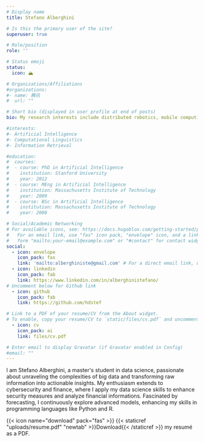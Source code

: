 ```yaml
---
# Display name
title: Stefano Alberghini

# Is this the primary user of the site?
superuser: true

# Role/position
role: ''

# Status emoji
status:
  icon: 🏔

# Organizations/Affiliations
#organizations:
#- name: 腾讯
#  url: ""

# Short bio (displayed in user profile at end of posts)
bio: My research interests include distributed robotics, mobile computing and programmable matter.

#interests:
#- Artificial Intelligence
#- Computational Linguistics
#- Information Retrieval

#education:
#  courses:
#  - course: PhD in Artificial Intelligence
#    institution: Stanford University
#    year: 2012
#  - course: MEng in Artificial Intelligence
#    institution: Massachusetts Institute of Technology
#    year: 2009
#  - course: BSc in Artificial Intelligence
#    institution: Massachusetts Institute of Technology
#    year: 2008

# Social/Academic Networking
# For available icons, see: https://docs.hugoblox.com/getting-started/page-builder/#icons
#   For an email link, use "fas" icon pack, "envelope" icon, and a link in the
#   form "mailto:your-email@example.com" or "#contact" for contact widget.
social:
  - icon: envelope
    icon_pack: fas
    link: 'mailto:alberghiniste@gmail.com' # For a direct email link, use "mailto:test@example.org".
  - icon: linkedin
    icon_pack: fab
    link: https://www.linkedin.com/in/alberghinistefano/
# Uncomment below for Github link
  - icon: github
    icon_pack: fab
    link: https://github.com/hdstef

# Link to a PDF of your resume/CV from the About widget.
# To enable, copy your resume/CV to `static/files/cv.pdf` and uncomment the lines below.
  - icon: cv
    icon_pack: ai
    link: files/cv.pdf

# Enter email to display Gravatar (if Gravatar enabled in Config)
#email: ""
---
```


I am Stefano Alberghini, a master's student in data science, passionate about unraveling the complexities of big data and transforming raw information into actionable insights. My enthusiasm extends to cybersecurity and finance, where I apply my data science skills to enhance security measures and analyze financial informations. Fascinated by forecasting, I continuously explore advanced models, enhancing my skills in programming languages like Python and R.

{{< icon name="download" pack="fas" >}} {{< staticref "uploads/resume.pdf" "newtab" >}}Download{{< /staticref >}} my resumé as a PDF.
